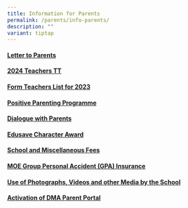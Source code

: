 ```yaml
---
title: Information for Parents
permalink: /parents/info-parents/
description: ""
variant: tiptap
---
```

<h4><a href="/parents/info-for-parents/letters/" rel="noopener noreferrer nofollow" target="_blank">Letter to Parents</a></h4><h4><a href="/files/Timetables/Teachers%20Timetable/2024_Teacher_TT_Sem1_v1.pdf" rel="noopener noreferrer nofollow" target="_blank">2024 Teachers TT</a></h4><h4><a href="/parents/info-for-parents/ft-list/" rel="noopener noreferrer nofollow" target="_blank">Form Teachers List for 2023</a></h4><h4><a href="/parents/info-for-parents/ppp/" rel="noopener noreferrer nofollow" target="_blank">Positive Parenting Programme</a></h4><h4><a href="/parents/info-for-parents/dwp/" rel="noopener noreferrer nofollow" target="_blank">Dialogue with Parents</a></h4><h4><a href="/parents/info-for-parents/edusave/" rel="noopener noreferrer nofollow" target="_blank">Edusave Character Award</a></h4><h4><a href="/parents/info-for-parents/fees/" rel="noopener noreferrer nofollow" target="_blank">School and Miscellaneous Fees</a></h4><h4><a href="/parents/info-for-parents/insurance/" rel="noopener noreferrer nofollow" target="_blank">MOE Group Personal Accident (GPA) Insurance</a></h4><h4><a href="/parents/info-for-parents/usephoto/" rel="noopener noreferrer nofollow" target="_blank">Use of Photographs, Videos and other Media by the School</a></h4><h4><a href="/parents/info-for-parents/dma/" rel="noopener noreferrer nofollow" target="_blank">Activation of DMA Parent Portal</a></h4><p></p>